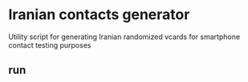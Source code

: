 # Iranian contacts generator

Utility script for generating Iranian randomized vcards for smartphone contact testing purposes

## run
```python

```